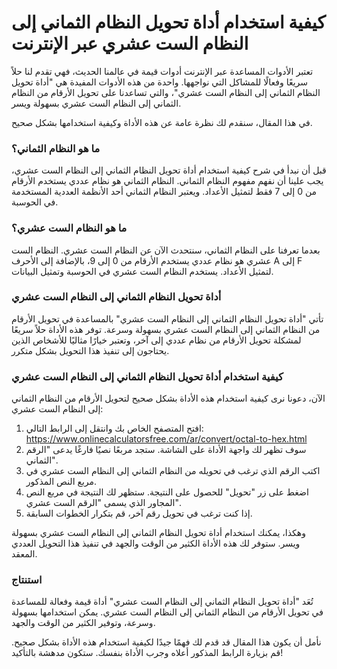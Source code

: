 كيفية استخدام أداة تحويل النظام الثماني إلى النظام الست عشري عبر الإنترنت
=========================================================================

تعتبر الأدوات المساعدة عبر الإنترنت أدوات قيمة في عالمنا الحديث، فهي تقدم لنا حلاً سريعًا وفعالًا للمشاكل التي نواجهها. واحدة من هذه الأدوات المفيدة هي "أداة تحويل النظام الثماني إلى النظام الست عشري"، والتي تساعدنا على تحويل الأرقام من النظام الثماني إلى النظام الست عشري بسهولة ويسر.

في هذا المقال، سنقدم لك نظرة عامة عن هذه الأداة وكيفية استخدامها بشكل صحيح.

### ما هو النظام الثماني؟

قبل أن نبدأ في شرح كيفية استخدام أداة تحويل النظام الثماني إلى النظام الست عشري، يجب علينا أن نفهم مفهوم النظام الثماني. النظام الثماني هو نظام عددي يستخدم الأرقام من 0 إلى 7 فقط لتمثيل الأعداد. ويعتبر النظام الثماني أحد الأنظمة العددية المستخدمة في الحوسبة.

### ما هو النظام الست عشري؟

بعدما تعرفنا على النظام الثماني، سنتحدث الآن عن النظام الست عشري. النظام الست عشري هو نظام عددي يستخدم الأرقام من 0 إلى 9، بالإضافة إلى الأحرف A إلى F لتمثيل الأعداد. يستخدم النظام الست عشري في الحوسبة وتمثيل البيانات.

### أداة تحويل النظام الثماني إلى النظام الست عشري

تأتي "أداة تحويل النظام الثماني إلى النظام الست عشري" بالمساعدة في تحويل الأرقام من النظام الثماني إلى النظام الست عشري بسهولة وسرعة. توفر هذه الأداة حلاً سريعًا لمشكلة تحويل الأرقام من نظام عددي إلى آخر، وتعتبر خيارًا مثاليًا للأشخاص الذين يحتاجون إلى تنفيذ هذا التحويل بشكل متكرر.

### كيفية استخدام أداة تحويل النظام الثماني إلى النظام الست عشري

الآن، دعونا نرى كيفية استخدام هذه الأداة بشكل صحيح لتحويل الأرقام من النظام الثماني إلى النظام الست عشري:

1. افتح المتصفح الخاص بك وانتقل إلى الرابط التالي: <https://www.onlinecalculatorsfree.com/ar/convert/octal-to-hex.html>
2. سوف تظهر لك واجهة الأداة على الشاشة. ستجد مربعًا نصيًا فارغًا يدعى "الرقم الثماني".
3. اكتب الرقم الذي ترغب في تحويله من النظام الثماني إلى النظام الست عشري في مربع النص المذكور.
4. اضغط على زر "تحويل" للحصول على النتيجة. ستظهر لك النتيجة في مربع النص المجاور الذي يسمى "الرقم الست عشري".
5. إذا كنت ترغب في تحويل رقم آخر، قم بتكرار الخطوات السابقة.

وهكذا، يمكنك استخدام أداة تحويل النظام الثماني إلى النظام الست عشري بسهولة ويسر. ستوفر لك هذه الأداة الكثير من الوقت والجهد في تنفيذ هذا التحويل العددي المعقد.

### استنتاج

تُعَد "أداة تحويل النظام الثماني إلى النظام الست عشري" أداة قيمة وفعالة للمساعدة في تحويل الأرقام من النظام الثماني إلى النظام الست عشري. يمكن استخدامها بسهولة وسرعة، وتوفير الكثير من الوقت والجهد.

نأمل أن يكون هذا المقال قد قدم لك فهمًا جيدًا لكيفية استخدام هذه الأداة بشكل صحيح. قم بزيارة الرابط المذكور أعلاه وجرب الأداة بنفسك. ستكون مدهشة بالتأكيد!